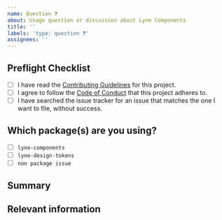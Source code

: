```yaml
---
name: Question ❓
about: Usage question or discussion about Lyne Components
title: ''
labels: 'type: question ❓'
assignees: ''
---
```


<!--

Hi there! 👋🏻 We hope everything is fine using our projects from the Lyne Design
System. It looks like you might have a question about our work, so we wanted to
share some resources that you could use if you have not tried them yet 🙂.

You can find the Lyne Components documentation [here](https://github.com/lyne-design-system/lyne-components/docs). Also have first a look at our [issues](https://github.com/lyne-design-system/lyne-components/issues) if your question/issue has been asked/raised before or even might have been solved.

If these resources do not work out, help us out by filling out a couple of
details below!

Thanks in advance!

-->

## Preflight Checklist

<!-- Please ensure you've completed the following steps by replacing [ ] with [x]-->

- [ ] I have read the [Contributing Guidelines](https://github.com/lyne-design-system/lyne-components/blob/master/CONTRIBUTING.md) for this project.
- [ ] I agree to follow the [Code of Conduct](https://github.com/lyne-design-system/lyne-components/blob/master/CODE_OF_CONDUCT.md) that this project adheres to.
- [ ] I have searched the issue tracker for an issue that matches the one I want to file, without success.

## Which package(s) are you using?

<!--
  Add an x in one of the options below, for example:
- [x] package name
-->

- [ ] `lyne-components`
- [ ] `lyne-design-tokens`
- [ ] `non package issue`

## Summary

<!-- Give us a summary about your question -->

## Relevant information

<!-- Provide as much useful information as you can -->
